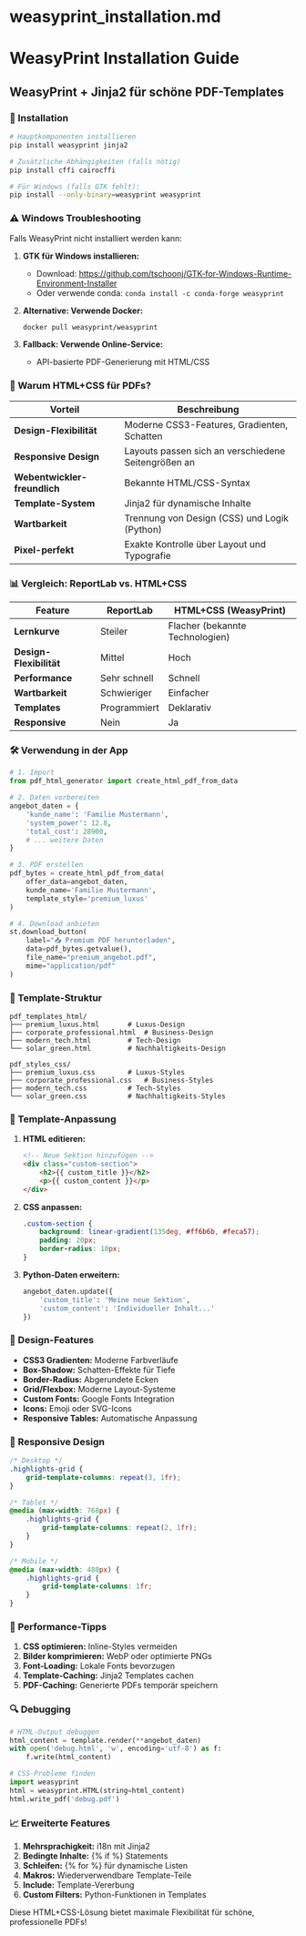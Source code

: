 # weasyprint_installation.md
# WeasyPrint Installation Guide

## WeasyPrint + Jinja2 für schöne PDF-Templates

### 🚀 Installation

```bash
# Hauptkomponenten installieren
pip install weasyprint jinja2

# Zusätzliche Abhängigkeiten (falls nötig)
pip install cffi cairocffi

# Für Windows (falls GTK fehlt):
pip install --only-binary=weasyprint weasyprint
```

### ⚠️ Windows Troubleshooting

Falls WeasyPrint nicht installiert werden kann:

1. **GTK für Windows installieren:**
   - Download: https://github.com/tschoonj/GTK-for-Windows-Runtime-Environment-Installer
   - Oder verwende conda: `conda install -c conda-forge weasyprint`

2. **Alternative: Verwende Docker:**
   ```bash
   docker pull weasyprint/weasyprint
   ```

3. **Fallback: Verwende Online-Service:**
   - API-basierte PDF-Generierung mit HTML/CSS

### 🎨 Warum HTML+CSS für PDFs?

| Vorteil | Beschreibung |
|---------|--------------|
| **Design-Flexibilität** | Moderne CSS3-Features, Gradienten, Schatten |
| **Responsive Design** | Layouts passen sich an verschiedene Seitengrößen an |
| **Webentwickler-freundlich** | Bekannte HTML/CSS-Syntax |
| **Template-System** | Jinja2 für dynamische Inhalte |
| **Wartbarkeit** | Trennung von Design (CSS) und Logik (Python) |
| **Pixel-perfekt** | Exakte Kontrolle über Layout und Typografie |

### 📊 Vergleich: ReportLab vs. HTML+CSS

| Feature | ReportLab | HTML+CSS (WeasyPrint) |
|---------|-----------|------------------------|
| **Lernkurve** | Steiler | Flacher (bekannte Technologien) |
| **Design-Flexibilität** | Mittel | Hoch |
| **Performance** | Sehr schnell | Schnell |
| **Wartbarkeit** | Schwieriger | Einfacher |
| **Templates** | Programmiert | Deklarativ |
| **Responsive** | Nein | Ja |

### 🛠️ Verwendung in der App

```python
# 1. Import
from pdf_html_generator import create_html_pdf_from_data

# 2. Daten vorbereiten
angebot_daten = {
    'kunde_name': 'Familie Mustermann',
    'system_power': 12.8,
    'total_cost': 28900,
    # ... weitere Daten
}

# 3. PDF erstellen
pdf_bytes = create_html_pdf_from_data(
    offer_data=angebot_daten,
    kunde_name='Familie Mustermann',
    template_style='premium_luxus'
)

# 4. Download anbieten
st.download_button(
    label="📥 Premium PDF herunterladen",
    data=pdf_bytes.getvalue(),
    file_name="premium_angebot.pdf",
    mime="application/pdf"
)
```

### 🎨 Template-Struktur

```
pdf_templates_html/
├── premium_luxus.html       # Luxus-Design
├── corporate_professional.html  # Business-Design
├── modern_tech.html         # Tech-Design
└── solar_green.html         # Nachhaltigkeits-Design

pdf_styles_css/
├── premium_luxus.css        # Luxus-Styles
├── corporate_professional.css   # Business-Styles
├── modern_tech.css          # Tech-Styles
└── solar_green.css          # Nachhaltigkeits-Styles
```

### 🔧 Template-Anpassung

1. **HTML editieren:**
   ```html
   <!-- Neue Sektion hinzufügen -->
   <div class="custom-section">
       <h2>{{ custom_title }}</h2>
       <p>{{ custom_content }}</p>
   </div>
   ```

2. **CSS anpassen:**
   ```css
   .custom-section {
       background: linear-gradient(135deg, #ff6b6b, #feca57);
       padding: 20px;
       border-radius: 10px;
   }
   ```

3. **Python-Daten erweitern:**
   ```python
   angebot_daten.update({
       'custom_title': 'Meine neue Sektion',
       'custom_content': 'Individueller Inhalt...'
   })
   ```

### 🌟 Design-Features

- **CSS3 Gradienten:** Moderne Farbverläufe
- **Box-Shadow:** Schatten-Effekte für Tiefe
- **Border-Radius:** Abgerundete Ecken
- **Grid/Flexbox:** Moderne Layout-Systeme
- **Custom Fonts:** Google Fonts Integration
- **Icons:** Emoji oder SVG-Icons
- **Responsive Tables:** Automatische Anpassung

### 📱 Responsive Design

```css
/* Desktop */
.highlights-grid {
    grid-template-columns: repeat(3, 1fr);
}

/* Tablet */
@media (max-width: 768px) {
    .highlights-grid {
        grid-template-columns: repeat(2, 1fr);
    }
}

/* Mobile */
@media (max-width: 480px) {
    .highlights-grid {
        grid-template-columns: 1fr;
    }
}
```

### 🚀 Performance-Tipps

1. **CSS optimieren:** Inline-Styles vermeiden
2. **Bilder komprimieren:** WebP oder optimierte PNGs
3. **Font-Loading:** Lokale Fonts bevorzugen
4. **Template-Caching:** Jinja2 Templates cachen
5. **PDF-Caching:** Generierte PDFs temporär speichern

### 🔍 Debugging

```python
# HTML-Output debuggen
html_content = template.render(**angebot_daten)
with open('debug.html', 'w', encoding='utf-8') as f:
    f.write(html_content)

# CSS-Probleme finden
import weasyprint
html = weasyprint.HTML(string=html_content)
html.write_pdf('debug.pdf')
```

### 📈 Erweiterte Features

1. **Mehrsprachigkeit:** i18n mit Jinja2
2. **Bedingte Inhalte:** {% if %} Statements
3. **Schleifen:** {% for %} für dynamische Listen
4. **Makros:** Wiederverwendbare Template-Teile
5. **Include:** Template-Vererbung
6. **Custom Filters:** Python-Funktionen in Templates

Diese HTML+CSS-Lösung bietet maximale Flexibilität für schöne, professionelle PDFs!
